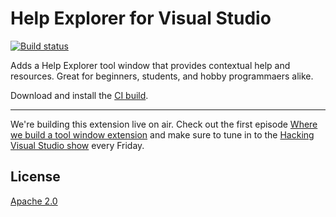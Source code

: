 # Help Explorer for Visual Studio

[![Build status](https://ci.appveyor.com/api/projects/status/5b1gr9r9vjra7yuf?svg=true)](https://ci.appveyor.com/project/madskristensen/helpexplorer)

Adds a Help Explorer tool window that provides contextual help and resources. Great for beginners, students, and hobby programmaers alike.

Download and install the [CI build](https://www.vsixgallery.com/extension/HelpExplorer.c8c773f3-d62f-4717-9b7d-1d3e440a7d53/).

----------------------------------------------

We're building this extension live on air. Check out the first episode [Where we build a tool window extension](https://www.youtube.com/watch?v=VVaGOxdvYSw&list=PLReL099Y5nReXKzeX10TZF3BfLdOZXxix&index=1) and make sure to tune in to the [Hacking Visual Studio show](https://www.youtube.com/playlist?list=PLReL099Y5nReXKzeX10TZF3BfLdOZXxix) every Friday.


## License
[Apache 2.0](LICENSE)